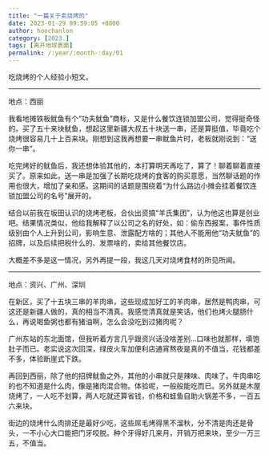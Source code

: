 ```yaml
---
title: "一篇关于卖烧烤的"
date: 2023-01-29 09:59:05 +0800
author: hoochanlon
category: [2023.]
tags: [离开地球表面]
permalink: /:year/:month-:day/01
---
```


吃烧烤的个人经验小短文。

<!-- more -->

---

地点：西丽

我看地摊铁板鱿鱼有个“功夫鱿鱼”商标，又是什么餐饮连锁加盟公司，觉得挺奇怪的。买了五十来块鱿鱼，想起这里新疆大叔五十块送一串，还是算挺值，毕竟吃个烧烤很容易几十上百来块。刚想到这我再想要一串鱿鱼片时，老板就刚说到：“送你一串”。

吃完烤好的鱿鱼后，我还想体验其他的，本打算明天再吃了，算了！聊着聊着直接买了。原来如此，送一串是加强了长期吃烧烤的食客的购买意愿，当然聊话题的作用也很大，增加了亲和感。这期间的话题是围绕着“为什么路边小摊会挂着餐饮连锁加盟公司的名号”展开的。

结合以前我在坂田认识的烧烤老板，合伙出资搞“羊氏集团”，认为他这也算是创业吧。结果情况类似，他给我解释了以公司之名的好处，如：偷东西报案，事件性质级别由个人上升到公司，影响生意、泄露配方啥的；其他人不能用他“功夫鱿鱼”的招牌，以及后续把税什么的、发票啥的，卖给其他餐饮店。

大概差不多是这一情况，另外再提一段，我这几天对烧烤食材的所见所闻。

---

地点：资兴、广州、深圳

在新区，买了十五块三串的羊肉串，这些现成加好工的羊肉串，居然是鸭肉串，可这还是新疆人做的，真的相当不清真。我感觉清真就是笑话，他们也烤火腿肠什么，再说喝鱼粥也都有猪油啊，怎么会没吃到过猪肉呢？

广州东站的东北面馆，但我听着方言几乎跟资兴话没啥差别...口味也就那样，填饱肚子而已。老实说这次回深，绿皮火车加便利店通宵熬夜是真的不值当，花钱都差不多，体验断崖式下跌。

再回到西丽，除了他的招牌鱿鱼之外，其他的小串就只是辣味、肉味了。牛肉串吃的也不知道是什么肉，像是猪肉混合物。体验呢，一般般能吃而已。另外就是木屋烧烤了，一人吃不划算，两人吃就还算省钱，价格和蛙鱼自助火锅差不多，一百五六来块。

街边的烧烤什么肉排还是最好少吃，这些屌毛烤得黑不溜秋，分不清是肉还是骨头，一不小心大口能把门牙咬脱。种个牙得好几来月，开销万把来块，至少一万三五，不值当。
